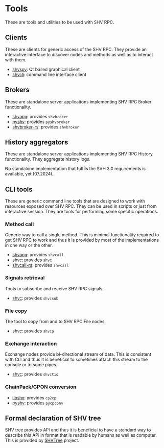 # Tools

These are tools and utilities to be used with SHV RPC.


## Clients

These are clients for generic access of the SHV RPC. They provide an interactive
interface to discover nodes and methods as well as to interact with them.

* [shvspy](https://github.com/silicon-heaven/shvspy): Qt based graphical
  client
* [shvcli](https://github.com/silicon-heaven/shvcli): command line interface
  client


## Brokers

These are standalone server applications implementing SHV RPC Broker
functionality.

* [shvapp](https://github.com/silicon-heaven/shvapp): provides `shvbroker`
* [pyshv](https://github.com/silicon-heaven/pyshv): provides `pyshvbroker`
* [shvbroker-rs](https://github.com/silicon-heaven/shvbroker-rs): provides `shvbroker`


## History aggregators

These are standalone server applications implementing SHV RPC History
functionality. They aggregate history logs.

No standalone implementation that fulfils the SVH 3.0 requirements is available,
yet (07.2024).


## CLI tools

These are generic command line tools that are designed to work with resources
exposed over SHV RPC. They can be used in scripts or just from interactive
session. They are tools for performing some specific operations.

### Method call

Generic way to call a single method. This is minimal functionality required to
get SHV RPC to work and thus it is provided by most of the implementations in
one way or the other.

* [shvapp](https://github.com/silicon-heaven/shvapp): provides `shvcall`
* [shvc](https://github.com/silicon-heaven/shvc): provides `shvc`
* [shvcall-rs](https://github.com/silicon-heaven/shvcall-rs): provides `shvcall`

### Signals retrieval

Tools to subscribe and receive SHV RPC signals.

* [shvc](https://github.com/silicon-heaven/shvc): provides `shvcsub`

### File copy

The tool to copy from and to SHV RPC File nodes.

* [shvc](https://github.com/silicon-heaven/shvc): provides `shvcp`

### Exchange interaction

Exchange nodes provide bi-directional stream of data. This is consistent with
CLI and thus it is beneficial to sometimes attach this stream to the console or
to some pipes.

* [shvc](https://github.com/silicon-heaven/shvc): provides `shvctio`

### ChainPack/CPON conversion

* [libshv](https://github.com/silicon-heaven/libshv): provides `cp2cp`
* [pyshv](https://github.com/silicon-heaven/pyshv): provides `pycpconv`


## Formal declaration of SHV tree

SHV tree provides API and thus it is beneficial to have a standard way to
describe this API in format that is readable by humans as well as computer. This
is provided by [SHVTree](https://github.com/silicon-heaven/shvtree) project.
